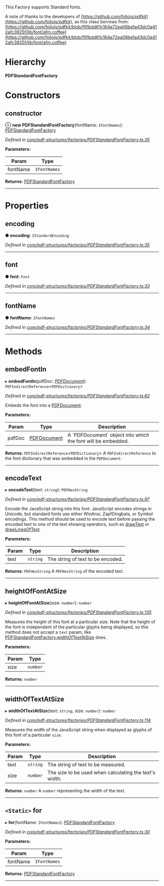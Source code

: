 

This Factory supports Standard fonts.

A note of thanks to the developers of [https://github.com/foliojs/pdfkit](https://github.com/foliojs/pdfkit), as this class borrows from: [https://github.com/foliojs/pdfkit/blob/f91bdd61c164a72ea06be1a43dc0a412afc3925f/lib/font/afm.coffee](https://github.com/foliojs/pdfkit/blob/f91bdd61c164a72ea06be1a43dc0a412afc3925f/lib/font/afm.coffee)

# Hierarchy

**PDFStandardFontFactory**

# Constructors

<a id="constructor"></a>

##  constructor

⊕ **new PDFStandardFontFactory**(fontName: *`IFontNames`*): [PDFStandardFontFactory](_core_pdf_structures_factories_pdfstandardfontfactory_.pdfstandardfontfactory.md)

*Defined in [core/pdf-structures/factories/PDFStandardFontFactory.ts:35](https://github.com/Hopding/pdf-lib/blob/21a2bec/src/core/pdf-structures/factories/PDFStandardFontFactory.ts#L35)*

**Parameters:**

| Param | Type |
| ------ | ------ |
| fontName | `IFontNames` |

**Returns:** [PDFStandardFontFactory](_core_pdf_structures_factories_pdfstandardfontfactory_.pdfstandardfontfactory.md)

___

# Properties

<a id="encoding"></a>

##  encoding

**● encoding**: *`IStandardEncoding`*

*Defined in [core/pdf-structures/factories/PDFStandardFontFactory.ts:35](https://github.com/Hopding/pdf-lib/blob/21a2bec/src/core/pdf-structures/factories/PDFStandardFontFactory.ts#L35)*

___
<a id="font"></a>

##  font

**● font**: *`Font`*

*Defined in [core/pdf-structures/factories/PDFStandardFontFactory.ts:33](https://github.com/Hopding/pdf-lib/blob/21a2bec/src/core/pdf-structures/factories/PDFStandardFontFactory.ts#L33)*

___
<a id="fontname"></a>

##  fontName

**● fontName**: *`IFontNames`*

*Defined in [core/pdf-structures/factories/PDFStandardFontFactory.ts:34](https://github.com/Hopding/pdf-lib/blob/21a2bec/src/core/pdf-structures/factories/PDFStandardFontFactory.ts#L34)*

___

# Methods

<a id="embedfontin"></a>

##  embedFontIn

▸ **embedFontIn**(pdfDoc: *[PDFDocument](_core_pdf_document_pdfdocument_.pdfdocument.md)*): `PDFIndirectReference`<`PDFDictionary`>

*Defined in [core/pdf-structures/factories/PDFStandardFontFactory.ts:62](https://github.com/Hopding/pdf-lib/blob/21a2bec/src/core/pdf-structures/factories/PDFStandardFontFactory.ts#L62)*

Embeds the font into a [PDFDocument](_core_pdf_document_pdfdocument_.pdfdocument.md).

**Parameters:**

| Param | Type | Description |
| ------ | ------ | ------ |
| pdfDoc | [PDFDocument](_core_pdf_document_pdfdocument_.pdfdocument.md) |  A \`PDFDocument\` object into which the font will be embedded. |

**Returns:** `PDFIndirectReference`<`PDFDictionary`>
A `PDFIndirectReference` to the font dictionary that was
         embedded in the `PDFDocument`.

___
<a id="encodetext"></a>

##  encodeText

▸ **encodeText**(text: *`string`*): `PDFHexString`

*Defined in [core/pdf-structures/factories/PDFStandardFontFactory.ts:97](https://github.com/Hopding/pdf-lib/blob/21a2bec/src/core/pdf-structures/factories/PDFStandardFontFactory.ts#L97)*

Encode the JavaScript string into this font. JavaScript encodes strings in Unicode, but standard fonts use either WinAnsi, ZapfDingbats, or Symbol encodings. This method should be used to encode text before passing the encoded text to one of the text showing operators, such as [drawText](../modules/_helpers_pdf_operators_composite_text_.md#drawtext) or [drawLinesOfText](../modules/_helpers_pdf_operators_composite_text_.md#drawlinesoftext).

**Parameters:**

| Param | Type | Description |
| ------ | ------ | ------ |
| text | `string` |  The string of text to be encoded. |

**Returns:** `PDFHexString`
A `PDFHexString` of the encoded text.

___
<a id="heightoffontatsize"></a>

##  heightOfFontAtSize

▸ **heightOfFontAtSize**(size: *`number`*): `number`

*Defined in [core/pdf-structures/factories/PDFStandardFontFactory.ts:135](https://github.com/Hopding/pdf-lib/blob/21a2bec/src/core/pdf-structures/factories/PDFStandardFontFactory.ts#L135)*

Measures the height of this font at a particular size. Note that the height of the font is independent of the particular glyphs being displayed, so this method does not accept a `text` param, like [PDFStandardFontFactory.widthOfTextAtSize](_core_pdf_structures_factories_pdfstandardfontfactory_.pdfstandardfontfactory.md#widthoftextatsize) does.

**Parameters:**

| Param | Type |
| ------ | ------ |
| size | `number` |

**Returns:** `number`

___
<a id="widthoftextatsize"></a>

##  widthOfTextAtSize

▸ **widthOfTextAtSize**(text: *`string`*, size: *`number`*): `number`

*Defined in [core/pdf-structures/factories/PDFStandardFontFactory.ts:114](https://github.com/Hopding/pdf-lib/blob/21a2bec/src/core/pdf-structures/factories/PDFStandardFontFactory.ts#L114)*

Measures the width of the JavaScript string when displayed as glyphs of this font of a particular `size`.

**Parameters:**

| Param | Type | Description |
| ------ | ------ | ------ |
| text | `string` |  The string of text to be measured. |
| size | `number` |  The size to be used when calculating the text's width. |

**Returns:** `number`
A `number` representing the width of the text.

___
<a id="for"></a>

## `<Static>` for

▸ **for**(fontName: *`IFontNames`*): [PDFStandardFontFactory](_core_pdf_structures_factories_pdfstandardfontfactory_.pdfstandardfontfactory.md)

*Defined in [core/pdf-structures/factories/PDFStandardFontFactory.ts:30](https://github.com/Hopding/pdf-lib/blob/21a2bec/src/core/pdf-structures/factories/PDFStandardFontFactory.ts#L30)*

**Parameters:**

| Param | Type |
| ------ | ------ |
| fontName | `IFontNames` |

**Returns:** [PDFStandardFontFactory](_core_pdf_structures_factories_pdfstandardfontfactory_.pdfstandardfontfactory.md)

___

